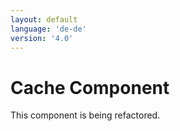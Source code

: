 ```yaml
---
layout: default
language: 'de-de'
version: '4.0'
---
```


# Cache Component

This component is being refactored.